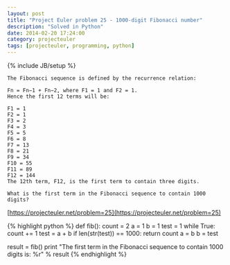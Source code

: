 ```yaml
---
layout: post
title: "Project Euler problem 25 - 1000-digit Fibonacci number"
description: "Solved in Python"
date: 2014-02-20 17:24:00
category: projecteuler
tags: [projecteuler, programming, python]
---
```

{% include JB/setup %}

    The Fibonacci sequence is defined by the recurrence relation:

    Fn = Fn−1 + Fn−2, where F1 = 1 and F2 = 1.
    Hence the first 12 terms will be:

    F1 = 1
    F2 = 1
    F3 = 2
    F4 = 3
    F5 = 5
    F6 = 8
    F7 = 13
    F8 = 21
    F9 = 34
    F10 = 55
    F11 = 89
    F12 = 144
    The 12th term, F12, is the first term to contain three digits.

    What is the first term in the Fibonacci sequence to contain 1000 digits?

[https://projecteuler.net/problem=25](https://projecteuler.net/problem=25)

{% highlight python %}
def fib():
  count = 2
  a = 1
  b = 1
  test = 1
  while True:
    count += 1
    test = a + b
    if len(str(test)) == 1000:
        return count
    a = b
    b = test

result = fib()
print "The first term in the Fibonacci sequence to contain 1000 digits is: %r" % result
{% endhighlight %}

